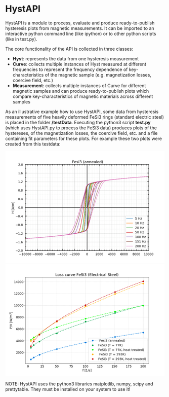 # HystAPI

HystAPI is a module to process, evaluate and produce ready-to-publish hysteresis plots from magnetic measurements. It can be imported to an interactive python command line (like ipython) or to other python scripts (like in test.py).

The core functionality of the API is collected in three classes:
- **Hyst**: represents the data from one hysteresis measurement
- **Curve**: collects multiple instances of Hyst measured at different frequencies to represent the frequency dependence of key-characteristics of the magnetic sample (e.g. magnetization losses, coercive field, etc.)
- **Measurement**: collects multiple instances of Curve for different magnetic samples and can produce ready-to-publish plots which compare key-characteristics of magnetic materials across different samples

As an illustrative example how to use HystAPI, some data from hysteresis measurements of five heavily deformed FeSi3 rings (standard electric steel) is placed  in the folder **/testData**. Executing the python3 script **test.py** (which uses HystAPI.py to process the FeSi3 data) produces plots of the hystereses, of the magnetization losses, the coercive field, etc. and a file containing fit parameters for these plots. For example these two plots were 
created from this testdata:

![Hystereses of annealed FeSi3](exampleHysteresis.png)
![Magnetization losses of FeSi3](exampleLosses.png)

NOTE: HystAPI uses the python3 libraries matplotlib, numpy, scipy and prettytable. They must be installed on your system to use it!
